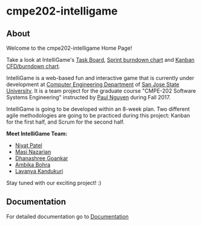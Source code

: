 # cmpe202-intelligame

## About

Welcome to the cmpe202-intelligame Home Page!

Take a look at IntelliGame's [Task Board](https://github.com/nguyensjsu/cmpe202-intelligame/projects/1), [Sprint burndown chart](https://docs.google.com/a/sjsu.edu/spreadsheets/d/1-ly4D-oXPEhyvYskkFmsm8n3-NE6Tz2ICrFPRniC6k8/edit?usp=sharing) and  [Kanban CFD/burndown chart](https://docs.google.com/a/sjsu.edu/spreadsheets/d/1dHsh0lqHa1oSwWzEw4BaylPXvOu0yQg38ygP4IT3L7g/edit?usp=sharing). 

IntelliGame is a web-based fun and interactive game that is currently under development at [Computer Engineering Department](https://cmpe.sjsu.edu/)  of [San Jose State University](http://www.sjsu.edu/). It is a team project for the graduate course "CMPE-202 Software Systems Engineering" instructed by [Paul Nguyen](https://github.com/paulnguyen/) during Fall 2017. 

IntelliGame is going to be developed within an 8-week plan. Two different agile methodologies are going to be practiced during this project: Kanban for the first half, and Scrum for the second half. 

**Meet IntelliGame Team:**
* [Niyat Patel](https://github.com/niyatpatel23295)
* [Masi Nazarian](https://github.com/Masea)
* [Dhanashree Goankar](https://github.com/dgaonkar17)
* [Ambika Bohra](https://github.com/ambikabohra)
* [Lavanya Kandukuri](https://github.com/lkandukuri)


Stay tuned with our exciting project! :)

## Documentation 

For detailed documentation go to [Documentation](/Documentation)

